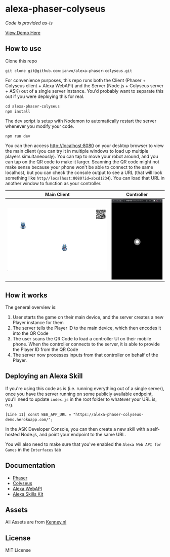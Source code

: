 # alexa-phaser-colyseus

*Code is provided as-is*

[View Demo Here](https://alexa-phaser-colyseus-demo.herokuapp.com)

## How to use
Clone this repo
```
git clone git@github.com:ianvo/alexa-phaser-colyseus.git
```
For convenience purposes, this repo runs both the Client (Phaser + Colyseus client + Alexa WebAPI) and the Server (Node.js + Colyseus server + ASK) out of a single server instance. You'd probably want to separate this out if you were deploying this for real.

```
cd alexa-phaser-colyseus
npm install
```
The dev script is setup with Nodemon to automatically restart the server whenever you modify your code.
```
npm run dev
```
You can then access [http://localhost:8080](http://localhost:8080) on your desktop browser to view the main client (you can try it in multiple windows to load up multiple players simultaneously). You can tap to move your robot around, and you can tap on the QR code to make it larger. Scanning the QR code might not make sense because your phone won't be able to connect to the same localhost, but you can check the console output to see a URL (that will look something like `http//localhost:8080?id=abcd1234`). You can load that URL in another window to function as your controller. 

| Main Client | Controller |
| - | - |
| ![alt](game.png) | ![alt](controller.png) |

## How it works
The general overview is:
1. User starts the game on their main device, and the server creates a new Player instance for them
2. The server tells the Player ID to the main device, which then encodes it into the QR Code
3. The user scans the QR Code to load a controller UI on their mobile phone. When the controller connects to the server, it is able to provide the Player ID from the QR Code
4. The server now processes inputs from that controller on behalf of the Player.

## Deploying an Alexa Skill
If you're using this code as is (i.e. running everything out of a single server), once you have the server running on some publicly available endpoint, you'll need to update `index.js` in the root folder to whatever your URL is, e.g.
```
[Line 11] const WEB_APP_URL = "https://alexa-phaser-colyseus-demo.herokuapp.com/";
```
In the ASK Developer Console, you can then create a new skill with a self-hosted Node.js, and point your endpoint to the same URL.

You will also need to make sure that you've enabled the `Alexa Web API for Games` in the `Interfaces` tab

## Documentation

- [Phaser](https://photonstorm.github.io/phaser3-docs/index.html)
- [Colyseus](https://docs.colyseus.io/)
- [Alexa WebAPI](https://developer.amazon.com/en-US/docs/alexa/web-api-for-games/alexa-games-about.html)
- [Alexa Skills Kit](https://developer.amazon.com/en-US/alexa/alexa-skills-kit)

## Assets
All Assets are from [Kenney.nl](https://www.kenney.nl/)

## License

MIT License
